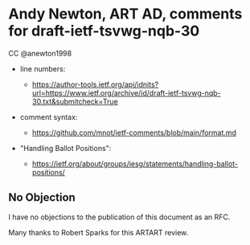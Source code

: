 # Andy Newton, ART AD, comments for draft-ietf-tsvwg-nqb-30 
CC @anewton1998

* line numbers:
  - https://author-tools.ietf.org/api/idnits?url=https://www.ietf.org/archive/id/draft-ietf-tsvwg-nqb-30.txt&submitcheck=True

* comment syntax:
  - https://github.com/mnot/ietf-comments/blob/main/format.md

* "Handling Ballot Positions":
  - https://ietf.org/about/groups/iesg/statements/handling-ballot-positions/

## No Objection

I have no objections to the publication of this document as an RFC.

Many thanks to Robert Sparks for this ARTART review.
